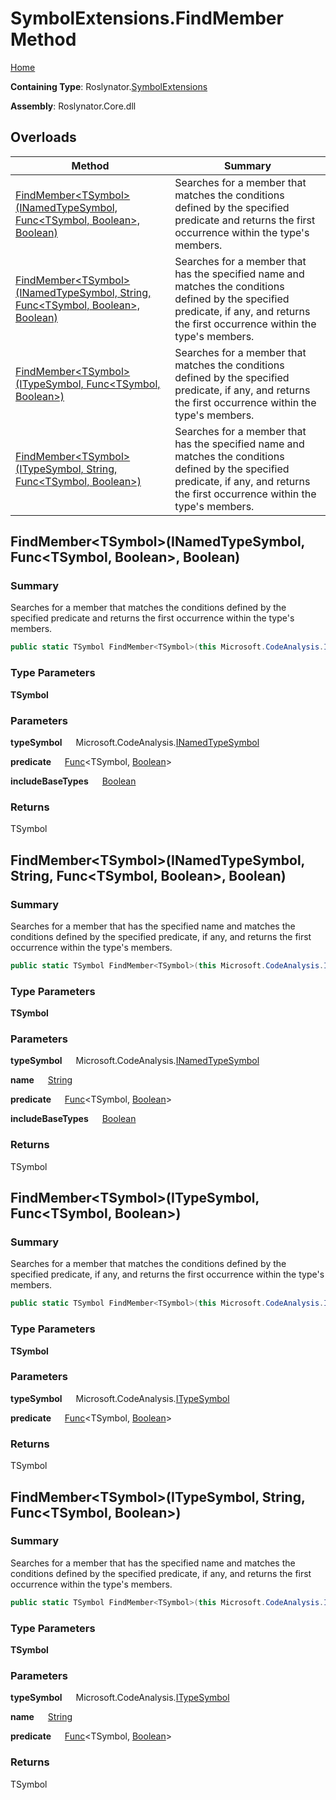 # SymbolExtensions\.FindMember Method

[Home](../../../README.md)

**Containing Type**: Roslynator\.[SymbolExtensions](../README.md)

**Assembly**: Roslynator\.Core\.dll

## Overloads

| Method | Summary |
| ------ | ------- |
| [FindMember\<TSymbol>(INamedTypeSymbol, Func\<TSymbol, Boolean>, Boolean)](#Roslynator_SymbolExtensions_FindMember__1_Microsoft_CodeAnalysis_INamedTypeSymbol_System_Func___0_System_Boolean__System_Boolean_) | Searches for a member that matches the conditions defined by the specified predicate and returns the first occurrence within the type's members\. |
| [FindMember\<TSymbol>(INamedTypeSymbol, String, Func\<TSymbol, Boolean>, Boolean)](#Roslynator_SymbolExtensions_FindMember__1_Microsoft_CodeAnalysis_INamedTypeSymbol_System_String_System_Func___0_System_Boolean__System_Boolean_) | Searches for a member that has the specified name and matches the conditions defined by the specified predicate, if any, and returns the first occurrence within the type's members\. |
| [FindMember\<TSymbol>(ITypeSymbol, Func\<TSymbol, Boolean>)](#Roslynator_SymbolExtensions_FindMember__1_Microsoft_CodeAnalysis_ITypeSymbol_System_Func___0_System_Boolean__) | Searches for a member that matches the conditions defined by the specified predicate, if any, and returns the first occurrence within the type's members\. |
| [FindMember\<TSymbol>(ITypeSymbol, String, Func\<TSymbol, Boolean>)](#Roslynator_SymbolExtensions_FindMember__1_Microsoft_CodeAnalysis_ITypeSymbol_System_String_System_Func___0_System_Boolean__) | Searches for a member that has the specified name and matches the conditions defined by the specified predicate, if any, and returns the first occurrence within the type's members\. |

## FindMember\<TSymbol>\(INamedTypeSymbol, Func\<TSymbol, Boolean>, Boolean\) <a name="Roslynator_SymbolExtensions_FindMember__1_Microsoft_CodeAnalysis_INamedTypeSymbol_System_Func___0_System_Boolean__System_Boolean_"></a>

### Summary

Searches for a member that matches the conditions defined by the specified predicate and returns the first occurrence within the type's members\.

```csharp
public static TSymbol FindMember<TSymbol>(this Microsoft.CodeAnalysis.INamedTypeSymbol typeSymbol, Func<TSymbol, bool> predicate, bool includeBaseTypes = false) where TSymbol : Microsoft.CodeAnalysis.ISymbol
```

### Type Parameters

**TSymbol**

### Parameters

**typeSymbol** &emsp; Microsoft\.CodeAnalysis\.[INamedTypeSymbol](https://docs.microsoft.com/en-us/dotnet/api/microsoft.codeanalysis.inamedtypesymbol)

**predicate** &emsp; [Func](https://docs.microsoft.com/en-us/dotnet/api/system.func-2)\<TSymbol, [Boolean](https://docs.microsoft.com/en-us/dotnet/api/system.boolean)>

**includeBaseTypes** &emsp; [Boolean](https://docs.microsoft.com/en-us/dotnet/api/system.boolean)

### Returns

TSymbol

## FindMember\<TSymbol>\(INamedTypeSymbol, String, Func\<TSymbol, Boolean>, Boolean\) <a name="Roslynator_SymbolExtensions_FindMember__1_Microsoft_CodeAnalysis_INamedTypeSymbol_System_String_System_Func___0_System_Boolean__System_Boolean_"></a>

### Summary

Searches for a member that has the specified name and matches the conditions defined by the specified predicate, if any, and returns the first occurrence within the type's members\.

```csharp
public static TSymbol FindMember<TSymbol>(this Microsoft.CodeAnalysis.INamedTypeSymbol typeSymbol, string name, Func<TSymbol, bool> predicate = null, bool includeBaseTypes = false) where TSymbol : Microsoft.CodeAnalysis.ISymbol
```

### Type Parameters

**TSymbol**

### Parameters

**typeSymbol** &emsp; Microsoft\.CodeAnalysis\.[INamedTypeSymbol](https://docs.microsoft.com/en-us/dotnet/api/microsoft.codeanalysis.inamedtypesymbol)

**name** &emsp; [String](https://docs.microsoft.com/en-us/dotnet/api/system.string)

**predicate** &emsp; [Func](https://docs.microsoft.com/en-us/dotnet/api/system.func-2)\<TSymbol, [Boolean](https://docs.microsoft.com/en-us/dotnet/api/system.boolean)>

**includeBaseTypes** &emsp; [Boolean](https://docs.microsoft.com/en-us/dotnet/api/system.boolean)

### Returns

TSymbol

## FindMember\<TSymbol>\(ITypeSymbol, Func\<TSymbol, Boolean>\) <a name="Roslynator_SymbolExtensions_FindMember__1_Microsoft_CodeAnalysis_ITypeSymbol_System_Func___0_System_Boolean__"></a>

### Summary

Searches for a member that matches the conditions defined by the specified predicate, if any, and returns the first occurrence within the type's members\.

```csharp
public static TSymbol FindMember<TSymbol>(this Microsoft.CodeAnalysis.ITypeSymbol typeSymbol, Func<TSymbol, bool> predicate = null) where TSymbol : Microsoft.CodeAnalysis.ISymbol
```

### Type Parameters

**TSymbol**

### Parameters

**typeSymbol** &emsp; Microsoft\.CodeAnalysis\.[ITypeSymbol](https://docs.microsoft.com/en-us/dotnet/api/microsoft.codeanalysis.itypesymbol)

**predicate** &emsp; [Func](https://docs.microsoft.com/en-us/dotnet/api/system.func-2)\<TSymbol, [Boolean](https://docs.microsoft.com/en-us/dotnet/api/system.boolean)>

### Returns

TSymbol

## FindMember\<TSymbol>\(ITypeSymbol, String, Func\<TSymbol, Boolean>\) <a name="Roslynator_SymbolExtensions_FindMember__1_Microsoft_CodeAnalysis_ITypeSymbol_System_String_System_Func___0_System_Boolean__"></a>

### Summary

Searches for a member that has the specified name and matches the conditions defined by the specified predicate, if any, and returns the first occurrence within the type's members\.

```csharp
public static TSymbol FindMember<TSymbol>(this Microsoft.CodeAnalysis.ITypeSymbol typeSymbol, string name, Func<TSymbol, bool> predicate = null) where TSymbol : Microsoft.CodeAnalysis.ISymbol
```

### Type Parameters

**TSymbol**

### Parameters

**typeSymbol** &emsp; Microsoft\.CodeAnalysis\.[ITypeSymbol](https://docs.microsoft.com/en-us/dotnet/api/microsoft.codeanalysis.itypesymbol)

**name** &emsp; [String](https://docs.microsoft.com/en-us/dotnet/api/system.string)

**predicate** &emsp; [Func](https://docs.microsoft.com/en-us/dotnet/api/system.func-2)\<TSymbol, [Boolean](https://docs.microsoft.com/en-us/dotnet/api/system.boolean)>

### Returns

TSymbol

